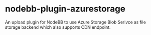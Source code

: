 # nodebb-plugin-azurestorage
An upload plugin for NodeBB to use Azure Storage Blob Serivce as file storage backend which also supports CDN endpoint.
